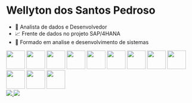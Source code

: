 # Wellyton dos Santos Pedroso

- 👜 Analista de dados e Desenvolvedor
- 📈 Frente de dados no projeto SAP/4HANA
- 📖 Formado em analise e desenvolvimento de sistemas
<div>
<img src="https://cdn.jsdelivr.net/gh/devicons/devicon@latest/icons/azuresqldatabase/azuresqldatabase-original.svg" style="height: 50px;"/>
<img src="https://cdn.jsdelivr.net/gh/devicons/devicon@latest/icons/oracle/oracle-original.svg" style="height: 50px;"/>
<img src="https://cdn.jsdelivr.net/gh/devicons/devicon@latest/icons/postgresql/postgresql-original.svg" style="height: 50px;"/>
<img src="https://cdn.jsdelivr.net/gh/devicons/devicon@latest/icons/mongodb/mongodb-original-wordmark.svg" style="height: 50px;"/>
<img src="https://cdn.jsdelivr.net/gh/devicons/devicon@latest/icons/python/python-original-wordmark.svg" style="height: 50px;"/>
<img src="https://cdn.jsdelivr.net/gh/devicons/devicon@latest/icons/pandas/pandas-original-wordmark.svg" style="height: 50px;"/>
<img src="https://cdn.jsdelivr.net/gh/devicons/devicon@latest/icons/numpy/numpy-original-wordmark.svg" style="height: 50px;"/>
<img src="https://cdn.jsdelivr.net/gh/devicons/devicon@latest/icons/docker/docker-original.svg" style="height: 50px;"/>
<img src="https://cdn.jsdelivr.net/gh/devicons/devicon@latest/icons/git/git-original.svg" style="height: 50px;"/>
<img src="https://cdn.jsdelivr.net/gh/devicons/devicon@latest/icons/github/github-original.svg" style="height: 50px;"/>
<img src="https://img.icons8.com/color/48/microsoft-excel-2019.png" style="height: 50px;"/>
<img src="https://img.icons8.com/color/48/power-bi.png" style="height: 50px;"/>
</div>



<div>
<a href="https://wa.me/5541988548283" target="_blank">
    <img src="https://img.shields.io/badge/WhatsApp-25D366?style=for-the-badge&logo=whatsapp&logoColor=white">
</a>
<a href="https://www.linkedin.com/in/wellyton-pedroso" target="_blank">
    <img src="https://img.shields.io/badge/-LinkedIn-%230077B5?style=for-the-badge&logo=linkedin&logoColor=white">
</a>
</div>
